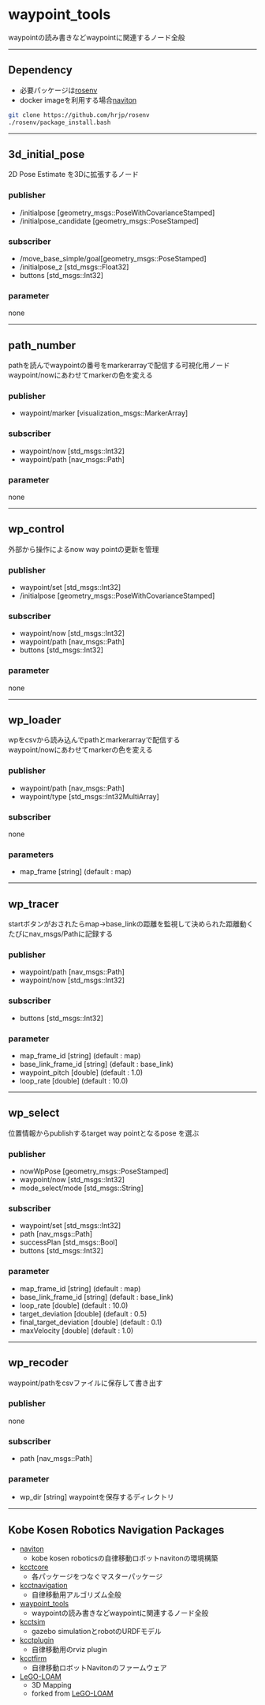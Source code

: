 # waypoint_tools
waypointの読み書きなどwaypointに関連するノード全般



---
## Dependency

* 必要パッケージは[rosenv](https://github.com/hrjp/rosenv/blob/main/package_install.bash)
* docker imageを利用する場合[naviton](https://github.com/KobeKosenRobotics/naviton)

```bash
git clone https://github.com/hrjp/rosenv
./rosenv/package_install.bash
```

---
## 3d_initial_pose
2D Pose Estimate を3Dに拡張するノード
### publisher
* /initialpose [geometry_msgs::PoseWithCovarianceStamped]
* /initialpose_candidate [geometry_msgs::PoseStamped]
### subscriber
* /move_base_simple/goal[geometry_msgs::PoseStamped]
* /initialpose_z [std_msgs::Float32]
* buttons [std_msgs::Int32]
### parameter
none

---

## path_number
pathを読んでwaypointの番号をmarkerarrayで配信する可視化用ノード  
waypoint/nowにあわせてmarkerの色を変える
### publisher
* waypoint/marker [visualization_msgs::MarkerArray]
### subscriber
* waypoint/now [std_msgs::Int32]
* waypoint/path [nav_msgs::Path]
### parameter
none

---

## wp_control
外部から操作によるnow way pointの更新を管理
### publisher
* waypoint/set [std_msgs::Int32]
* /initialpose [geometry_msgs::PoseWithCovarianceStamped]
### subscriber
* waypoint/now [std_msgs::Int32]
* waypoint/path [nav_msgs::Path]
* buttons [std_msgs::Int32]
### parameter
none

---

## wp_loader
wpをcsvから読み込んでpathとmarkerarrayで配信する  
waypoint/nowにあわせてmarkerの色を変える
### publisher
* waypoint/path [nav_msgs::Path]
* waypoint/type [std_msgs::Int32MultiArray]
### subscriber
none
### parameters
* map_frame [string] (default : map)

---

## wp_tracer
startボタンがおされたらmap->base_linkの距離を監視して決められた距離動くたびにnav_msgs/Pathに記録する
### publisher
* waypoint/path [nav_msgs::Path]
* waypoint/now [std_msgs::Int32]
### subscriber
* buttons [std_msgs::Int32]
### parameter
* map_frame_id [string] (default : map)
* base_link_frame_id [string] (default : base_link)
* waypoint_pitch [double] (default : 1.0)
* loop_rate [double] (default : 10.0)

---

## wp_select
位置情報からpublishするtarget way pointとなるpose を選ぶ
### publisher
* nowWpPose [geometry_msgs::PoseStamped]
* waypoint/now [std_msgs::Int32]
* mode_select/mode [std_msgs::String]
### subscriber
* waypoint/set [std_msgs::Int32]
* path [nav_msgs::Path]
* successPlan [std_msgs::Bool]
* buttons [std_msgs::Int32]
### parameter
* map_frame_id [string] (default : map)
* base_link_frame_id [string] (default : base_link)
* loop_rate [double] (default : 10.0)
* target_deviation [double] (default : 0.5)
* final_target_deviation [double] (default : 0.1)
* maxVelocity [double] (default : 1.0)

---

## wp_recoder
waypoint/pathをcsvファイルに保存して書き出す
### publisher
none
### subscriber
* path [nav_msgs::Path]
### parameter
* wp_dir [string] waypointを保存するディレクトリ


---
## Kobe Kosen Robotics Navigation Packages
* [naviton](https://github.com/KobeKosenRobotics/naviton)
    * kobe kosen roboticsの自律移動ロボットnavitonの環境構築
* [kcctcore](https://github.com/hrjp/kcctcore)
    * 各パッケージをつなぐマスターパッケージ
* [kcctnavigation](https://github.com/hrjp/kcctnavigation)
    * 自律移動用アルゴリズム全般
* [waypoint_tools](https://github.com/hrjp/waypoint_tools)
    * waypointの読み書きなどwaypointに関連するノード全般
* [kcctsim](https://github.com/hrjp/kcctsim)
    * gazebo simulationとrobotのURDFモデル
* [kcctplugin](https://github.com/hrjp/kcctplugin)
    * 自律移動用のrviz plugin
* [kcctfirm](https://github.com/hrjp/kcctfirm)
    * 自律移動ロボットNavitonのファームウェア
* [LeGO-LOAM](https://github.com/hrjp/LeGO-LOAM)
    * 3D Mapping
    * forked from [LeGO-LOAM](https://github.com/RobustFieldAutonomyLab/LeGO-LOAM)
